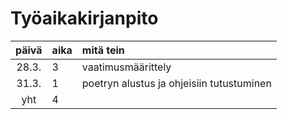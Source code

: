 # Työaikakirjanpito 

| päivä | aika | mitä tein  |
| :----:|:-----| :-----|
| 28.3. | 3    | vaatimusmäärittely |
| 31.3. | 1    | poetryn alustus ja ohjeisiin tutustuminen |
| yht   | 4    | | 
